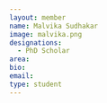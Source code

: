 ```yaml
---
layout: member
name: Malvika Sudhakar
image: malvika.png
designations: 
  - PhD Scholar
area:
bio:
email:
type: student
---
```

